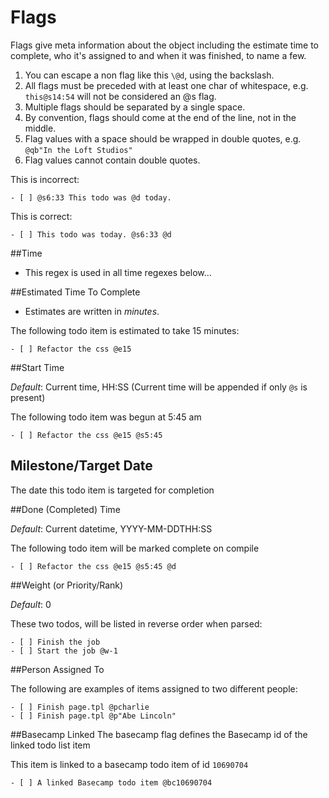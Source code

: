 # Flags
Flags give meta information about the object including the estimate time to complete, who it's assigned to and when it was finished, to name a few.

1. You can escape a non flag like this `\@d`, using the backslash.
1. All flags must be preceded with at least one char of whitespace, e.g. `this@s14:54` will not be considered an @s flag.
1. Multiple flags should be separated by a single space.
2. By convention, flags should come at the end of the line, not in the middle.
3. Flag values with a space should be wrapped in double quotes, e.g. `@qb"In the Loft Studios"`
4. Flag values cannot contain double quotes.

This is incorrect:

    - [ ] @s6:33 This todo was @d today.
    
This is correct:

    - [ ] This todo was today. @s6:33 @d

##Time

* This regex is used in all time regexes below...

##Estimated Time To Complete

* Estimates are written in _minutes_.

The following todo item is estimated to take 15 minutes:

    - [ ] Refactor the css @e15

##Start Time

_Default_: Current time, HH:SS (Current time will be appended if only `@s` is present)

The following todo item was begun at 5:45 am

    - [ ] Refactor the css @e15 @s5:45
    
## Milestone/Target Date

The date this todo item is targeted for completion

##Done (Completed) Time

_Default_: Current datetime, YYYY-MM-DDTHH:SS

The following todo item will be marked complete on compile

    - [ ] Refactor the css @e15 @s5:45 @d
    
##Weight (or Priority/Rank)

_Default_: 0

These two todos, will be listed in reverse order when parsed:

    - [ ] Finish the job
    - [ ] Start the job @w-1

##Person Assigned To

The following are examples of items assigned to two different people:

    - [ ] Finish page.tpl @pcharlie
    - [ ] Finish page.tpl @p"Abe Lincoln"
    
##Basecamp Linked
The basecamp flag defines the Basecamp id of the linked todo list item

This item is linked to a basecamp todo item of id `10690704`

    - [ ] A linked Basecamp todo item @bc10690704